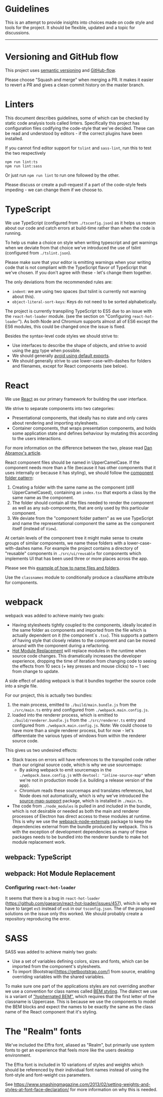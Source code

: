 # Guidelines

This is an attempt to provide insights into choices made on code style and tools for the project.
It should be flexible, updated and a topic for discussions.

---

# Versioning and GitHub flow

This project uses [semantic versioning](http://semver.org/)
and [GitHub-flow](http://scottchacon.com/2011/08/31/github-flow.html).

Please choose "Squash and merge" when merging a PR.
It makes it easier to revert a PR and gives a clean commit history on the master branch.

# Linters

This document describes guidelines, some of which can be checked by static code analysis tools called linters.
Specifically this project has configuration files codifying the code-style that we've decided. These can be read and
understood by editors - if the correct plugins have been installed.

If you cannot find editor support for `tslint` and `sass-lint`, run this to test the two respectively

    npm run lint:ts
    npm run lint:sass

Or just run `npm run lint` to run one followed by the other.

Please discuss or create a pull-request if a part of the code-style feels impeding - we can change them if we choose to.

# TypeScript

We use TypeScript (configured from `./tsconfig.json`) as it helps us reason about our code and catch errors at
build-time rather than when the code is running.

To help us make a choice on style when writing typescript and get warnings when we deviate from that choice we've
introduced the use of tslint (configured from `./tslint.json`).

Please make sure that your editor is emitting warnings when your writing code that is not compliant with the TypeScript
flavor of TypeScript that we've chosen. If you don't agree with these - let's change them together.

The only deviations from the recommended rules are:
- `indent`: we are using two spaces (but tslint is currently not warning about this).
- `object-literal-sort-keys`: Keys do not need to be sorted alphabetically.

The project is currently transpiling TypeScript to ES5 due to an issue with the `react-hot-loader` module.
(see the section on "Configuring `react-hot-loader`"). As both Node and Chromium supports almost all of ES6 except the
ES6 modules, this could be changed once the issue is fixed.

Besides the syntax-level code styles we should strive to:
- Use interfaces to describe the shape of objects, and strive to avoid using the
  [any](https://www.typescriptlang.org/docs/handbook/basic-types.html#any) type when possible.
- We should generally [avoid using default exports](https://blog.neufund.org/why-we-have-banned-default-exports-and-you-should-do-the-same-d51fdc2cf2ad).
- We should generally strive to use lower-case-with-dashes for folders and filenames, except for React components (see below).

# React

We use [React](https://facebook.github.io/react/) as our primary framework for building the user interface.

We strive to separate components into two categories:
- Presentational components, that ideally has no state and only cares about rendering and importing stylesheets.
- Container components, that wraps presentation components, and holds some application state and defines behaviour by mutating this according to the users interactions.

For more information on the difference between the two, please read
[Dan Abramov's article](https://medium.com/@dan_abramov/smart-and-dumb-components-7ca2f9a7c7d0).

React component files should be named in UpperCamelCase. If the component needs more than a file (because it has other components that it uses internally or because it has styling), we should follow the [component folder pattern](https://medium.com/styled-components/component-folder-pattern-ee42df37ec68):
1. Creating a folder with the same name as the component (still UpperCamelCased), containing an `index.tsx` that exports a class by the same name as the component.
2. The folder should contain all the files needed to render the component as well as any sub-components, that are only used by this particular component.
3. We deviate from the "component folder pattern" as we use TypeScript and name the representational component the same as the component itself (instead of `View`).

At certain levels of the component tree it might make sense to create groups of similar components, we name these folders with a lower-case-with-dashes name. For example the project contains a directory of "reusable" components in `./src/ui/reusable` for components which implements UI that has been used three or more places across the app.

Please see this [example of how to name files and folders](docs/NAMING-EXAMPLE.md).

Use the `classnames` module to conditionally produce a className attribute for components.

# webpack

webpack was added to achieve mainly two goals:
- Having stylesheets tightly coupled to the components, ideally located in the same folder as components and imported
  from the file which is actually dependent on it (the component´s `.tsx`). This supports a pattern of having style that
  closely relates to the component and can be moved around with the component during a refactoring.
- [Hot Module Replacement](https://webpack.js.org/concepts/hot-module-replacement/) will replace modules in the runtime
  when source code changes. This dramatically increases the developer experience, dropping the time of iteration from
  changing code to seeing the effects from 10 secs (+ key presses and mouse clicks) to ~ 1 sec from change to update.

A side effect of adding webpack is that it bundles together the source code into a single file.

For our project, this is actually two bundles:
1. the main process, emitted to `./build/main.bundle.js` from the `./src/main.ts` entry and configured from
   `./webpack.main.config.js`.
2. loaded into the renderer process, which is emitted to `./build/renderer.bundle.js` from the `./src/renderer.ts` entry
   and configured from `./webpack.main.config.js`.
   Note: We could choose to have more than a single renderer process, but for now - let's differentiate the various
   types of windows from within the renderer source code.

This gives us two undesired effects:

- Stack traces on errors will have references to the transpiled code rather than our original source code, which is why
  we use sourcemaps:
   - By asking webpack to emit sourcemaps in the `./webpack.base.config.js` with `devtool: "inline-source-map"` when
     we're not in production mode (i.e. building a release version of the app).
   - Chromium reads these sourcemaps and translates references, but Node does not automatically, which is why we've
     introduced the [source-map-support](http://npmjs.com/package/source-map-support) package, which is installed in
     `./main.ts`.
- The code from `./node_modules` is pulled in and included in the bundle, which is not desirable or needed as both the
  main and renderer processes of Electron has direct access to these modules at runtime. This is why we use the
  [webpack-node-externals](http://npmjs.com/package/webpack-node-externals) package to keep the dependencies external
  from the bundle produced by webpack. This is with the exception of development dependencies as many of these packages
  needs to be bundled into the renderer bundle to make hot module replacement work.

## webpack: TypeScript

## webpack: Hot Module Replacement

### Configuring `react-hot-loader`

It seems that there is a bug in `react-hot-loader` (https://github.com/gaearon/react-hot-loader/issues/457), which
is why we have to target `es5` instead of `es6` in our `tsconfig.json`. The of the proposed solutions on the issue only
this worked. We should probably create a repository reproducing the error.

# SASS

SASS was added to achieve mainly two goals:
- Use a set of variables defining colors, sizes and fonts, which can be imported from the component's stylesheets.
- To import (Bootstrap)[https://getbootstrap.com/] from source, enabling overriding variables with the shared variables.

To make sure one part of the applications styles are not overriding another we use a convention for class names called
[BEM styling](http://getbem.com/introduction/). The dialect we use is a variant of
["hyphernated BEM"](https://csswizardry.com/2013/01/mindbemding-getting-your-head-round-bem-syntax/), which requires
that the first letter of the classname is Uppercase. This is because we use the components to model the BEM blocks and
expect the names to be exactly the same as the class name of the React component that it's styling.

# The "Realm" fonts

We've included the Effra font, aliased as "Realm", but primarily use system fonts to get an experience that feels more
like the users desktop environment.

The Effra font is included in 10 variations of styles and weights which should be referenced by their individual font names
instead of using the font-style and font-weight css parameters.

See https://www.smashingmagazine.com/2013/02/setting-weights-and-styles-at-font-face-declaration/ for more information
on why this is needed.
